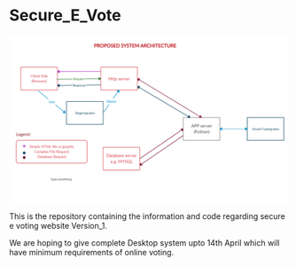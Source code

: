 # Secure_E_Vote
![Logo](psa.png)

This is the repository containing the information and code regarding secure e voting website Version_1.

We are hoping to give complete Desktop system upto 14th April which will have minimum requirements of
online voting.
